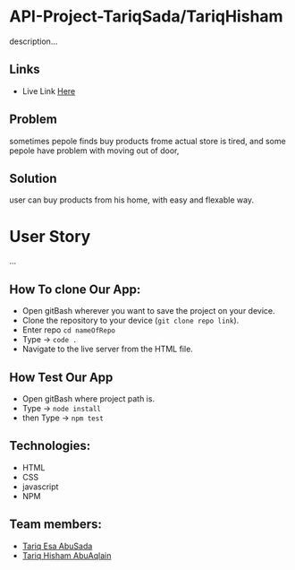 # API-Project-TariqSada/TariqHisham

description...

## Links

- Live Link [Here]()

## Problem

sometimes pepole finds buy products frome actual store is tired,
and some pepole have problem with moving out of door,

## Solution

user can buy products from his home, with easy and flexable way.

# User Story
...

## How To clone Our App:

- Open gitBash wherever you want to save the project on your device.
- Clone the repository to your device (`git clone repo link`).
- Enter repo `cd nameOfRepo`
- Type -> `code .`
- Navigate to the live server from the HTML file.

## How Test Our App

- Open gitBash where project path is.
- Type -> `node install`
- then Type -> `npm test`

## Technologies:

- HTML
- CSS
- javascript
- NPM

## Team members:

- [Tariq Esa AbuSada](https://github.com/tariqabusada)
- [Tariq Hisham AbuAqlain](https://github.com/tareq-abuaqlain)
